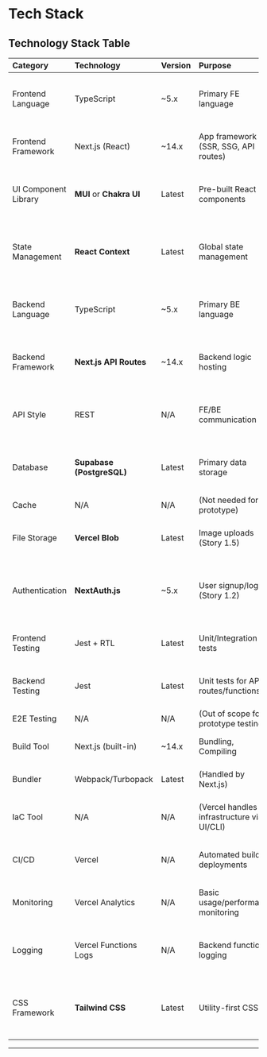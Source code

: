 # Tech Stack

## Technology Stack Table

| Category             | Technology         | Version   | Purpose                                     | Rationale                                                                        |
| :------------------- | :----------------- | :-------- | :------------------------------------------ | :------------------------------------------------------------------------------- |
| Frontend Language    | TypeScript         | \~5.x      | Primary FE language                         | Strong typing, aligns with modern React/Next.js practices         |
| Frontend Framework   | Next.js (React)    | \~14.x     | App framework (SSR, SSG, API routes)        | Matches PRD, excellent Vercel integration, good DX               |
| UI Component Library | **MUI** or **Chakra UI** | Latest    | Pre-built React components                  | Accelerates UI development, ensures consistency. Choice TBD. |
| State Management     | **React Context** | Latest    | Global state management                     | Simple, fits prototype scope. Can upgrade to Zustand if needed.   |
| Backend Language     | TypeScript         | \~5.x      | Primary BE language                         | Consistency with frontend, strong typing for serverless functions |
| Backend Framework    | **Next.js API Routes** | \~14.x     | Backend logic hosting                       | Integrated with Next.js, simplest for Vercel functions            |
| API Style            | REST               | N/A       | FE/BE communication                         | Simple, standard, well-supported by Next.js API routes.                          |
| Database             | **Supabase (PostgreSQL)** | Latest    | Primary data storage                        | Serverless-friendly, generous free tier, easy setup.               |
| Cache                | N/A                | N/A       | (Not needed for prototype)                  | Keep scope minimal.                                               |
| File Storage         | **Vercel Blob** | Latest    | Image uploads (Story 1.5)       | Integrated with chosen platform, simple API.                                  |
| Authentication       | **NextAuth.js** | \~5.x      | User signup/login (Story 1.2)    | Standard for Next.js, handles email/password & social logins easily.             |
| Frontend Testing     | Jest + RTL         | Latest    | Unit/Integration tests                      | Standard for React/Next.js, fulfills PRD "Unit Only".             |
| Backend Testing      | Jest               | Latest    | Unit tests for API routes/functions         | Consistent with frontend, fulfills PRD "Unit Only".               |
| E2E Testing          | N/A                | N/A       | (Out of scope for prototype testing)        | Keep scope minimal.                                               |
| Build Tool           | Next.js (built-in) | \~14.x     | Bundling, Compiling                         | Comes integrated with the framework.                                             |
| Bundler              | Webpack/Turbopack  | Latest    | (Handled by Next.js)                        | Comes integrated with the framework.                                             |
| IaC Tool             | N/A                | N/A       | (Vercel handles infrastructure via UI/CLI)  | Platform handles deployment infra implicitly.                                    |
| CI/CD                | Vercel             | N/A       | Automated builds & deployments              | Integrated with platform, simple Git push workflow.                              |
| Monitoring           | Vercel Analytics   | N/A       | Basic usage/performance monitoring          | Built-in to platform, sufficient for prototype.                                  |
| Logging              | Vercel Functions Logs | N/A       | Backend function logging                  | Built-in to platform, sufficient for prototype debugging.                        |
| CSS Framework        | **Tailwind CSS** | Latest    | Utility-first CSS                           | Integrates well with component libraries, speeds up styling.                     |

-----

